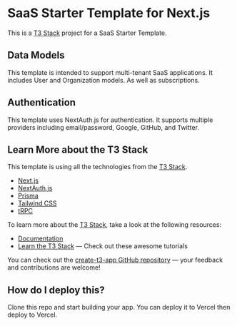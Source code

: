 # SaaS Starter Template for Next.js

This is a [T3 Stack](https://create.t3.gg/) project for a SaaS Starter Template.

## Data Models

This template is intended to support multi-tenant SaaS applications.
It includes User and Organization models. As well as subscriptions.

## Authentication

This template uses NextAuth.js for authentication. It supports multiple providers including email/password, Google, GitHub, and Twitter.

## Learn More about the T3 Stack

This template is using all the technologies from the [T3 Stack](https://create.t3.gg/).

- [Next.js](https://nextjs.org)
- [NextAuth.js](https://next-auth.js.org)
- [Prisma](https://prisma.io)
- [Tailwind CSS](https://tailwindcss.com)
- [tRPC](https://trpc.io)

To learn more about the [T3 Stack](https://create.t3.gg/), take a look at the following resources:

- [Documentation](https://create.t3.gg/)
- [Learn the T3 Stack](https://create.t3.gg/en/faq#what-learning-resources-are-currently-available) — Check out these awesome tutorials

You can check out the [create-t3-app GitHub repository](https://github.com/t3-oss/create-t3-app) — your feedback and contributions are welcome!

## How do I deploy this?

Clone this repo and start building your app. You can deploy it to Vercel then deploy to Vercel.
